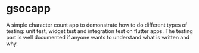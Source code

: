 # gsocapp

A simple character count app to demonstrate how to do different types of testing: unit test, widget test and integration test on flutter apps. The testing part is well documented if anyone wants to understand what is written and why.
